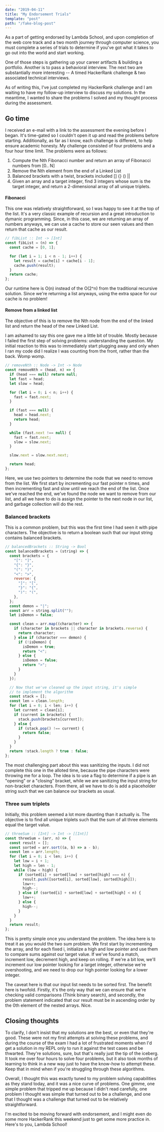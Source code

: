 ```yaml
---
date: "2019-04-11"
title: "My Endorsement Trials"
template: "post"
path: "/fake-blog-post"
---
```


As a part of getting endorsed by Lambda School, and upon completion of the web core track and a two month journey through computer science, you must complete a series of trials to determine if you've got what it takes to go out into the world and start working.

One of those steps is gathering up your career artifacts & building a portfolio. Another is to pass a behavioral interview. The next two are substantially more interesting -- A timed HackerRank challenge & two associated technical interviews.

As of writing this, I've just completed my HackerRank challenge and I am waiting to have my follow-up interview to discuss my solutions. In the meantime, I wanted to share the problems I solved and my thought process during the assessment.

## Go time

I received an e-mail with a link to the assessment the evening before I began. It's time-gated so I couldn't open it up and read the problems before starting. Additionally, as far as I know, each challenge is different, to help ensure academic honesty. My challenge consisted of four problems and a four hour time limit. The problems were as follows:

1. Compute the Nth Fibonacci number and return an array of Fibonacci numbers from [0.. N]
2. Remove the Nth element from the end of a Linked List
3. Balanced brackets with a twist, brackets included [] {} () ||
4. Given an array and a target integer, find 3 integers whose sum is the target integer, and return a 2-dimensional array of all unique triplets.

#### Fibonacci

This one was relatively straightforward, so I was happy to see it at the top of the list. It's a very classic example of recursion and a great introduction to dymanic programming. Since, in this case, we are returning an array of numbers anyways, we can use a cache to store our seen values and then return that cache as our result.

```javascript
// fibList :: Int -> [Int]
const fibList = (n) => {
  const cache = [0, 1];

  for (let i = 1; i < n - 1; i++) {
    let result = cache[i] + cache[i - 1];
    cache.push(result);
  }
  return cache;
};
```

Our runtime here is O(n) instead of the O(2^n) from the traditional recursive solution. Since we're returning a list anyways, using the extra space for our cache is no problem!

#### Remove from a linked list

The objective of this is to remove the Nth node from the end of the linked list and return the head of the new Linked List.

I am ashamed to say this one gave me a little bit of trouble. Mostly because I failed the first step of solving problems: understanding the question. My initial reaction to this was to immediately start plugging away and only when I ran my code did I realize I was counting from the front, rather than the back. Womp womp.

```javascript
// removeNth :: Node -> Int -> Node
const removeNth = (head, n) => {
  if (head === null) return null;
  let fast = head;
  let slow = head;

  for (let i = 0; i < n; i++) {
    fast = fast.next;
  }

  if (fast === null) {
    head = head.next;
    return head;
  }

  while (fast.next !== null) {
    fast = fast.next;
    slow = slow.next;
  }

  slow.next = slow.next.next;

  return head;
};
```

Here, we use two pointers to determine the node that we need to remove from the list. We first start by incrementing our fast pointer n times, and then incrementing fast and slow until we reach the end of the list. Once we've reached the end, we've found the node we want to remove from our list, and all we have to do is assign the pointer to the next node in our list, and garbage collection will do the rest.

### Balanced brackets

This is a common problem, but this was the first time I had seen it with pipe characters. The objective is to return a boolean such that our input string contains balanced brackets.

```javascript
// balancedBrackets :: String -> Bool
const balancedBrackets = (string) => {
  const brackets = {
    "[": "]",
    "{": "}",
    "(": ")",
    "<": ">",
    reverse: {
      "]": "[",
      "}": "{",
      ")": "(",
    },
  };
  const demon = "|";
  const arr = string.split("");
  let isDemon = false;

  const clean = arr.map((character) => {
    if (character in brackets || character in brackets.reverse) {
      return character;
    } else if (character === demon) {
      if (!isDemon) {
        isDemon = true;
        return "<";
      } else {
        isDemon = false;
        return ">";
      }
    }
  });

  // Now that we've cleaned up the input string, it's simple
  // to implement the algorithm
  const stack = [];
  const len = clean.length;
  for (let i = 0; i < len; i++) {
    let current = clean[i];
    if (current in brackets) {
      stack.push(brackets[current]);
    } else {
      if (stack.pop() !== current) {
        return false;
      }
    }
  }
  return !stack.length ? true : false;
};
```

The most challenging part about this was sanitizing the inputs. I did not complete this one in the alloted time, because the pipe characters were throwing me for a loop. The idea is to use a flag to determine if a pipe is an "opening" or a "closing" bracket, while we are sanitizing the input string for non-bracket characters. From there, all we have to do is add a placeholder string such that we can balance our brackets as usual.


### Three sum triplets

Initially, this problem seemed a lot more daunting than it actually is. The objective is to find all unique triplets such that the sum of all three elements equal the target value.

```javascript
// threeSum :: [Int] -> Int -> [[Int]]
const threeSum = (arr, n) => {
  const result = [];
  const sorted = arr.sort((a, b) => a - b);
  const len = arr.length;
  for (let i = 0; i < len; i++) {
    let low = i + 1;
    let high = len - 1;
    while (low < high) {
      if (sorted[i] + sorted[low] + sorted[high] === n) {
        result.push([sorted[i], sorted[low], sorted[high]]);
        low++;
        high--;
      } else if (sorted[i] + sorted[low] + sorted[high] < n) {
        low++;
      } else {
        high--;
      }
    }
  }
  return result;
};
```

This is pretty simple once you understand the problem. The idea here is to treat it as you would the two sum problem. We first start by incrementing the array, and for each fixed i, initialize a high and low pointer and use them to compare sums against our target value. If we've found a match, increment low, decrement high, and keep on rolling. If we're a bit low, we'll increment our low pointer looking for a larget integer, otherwise we're overshooting, and we need to drop our high pointer looking for a lower integer.

The caveat here is that our input list needs to be sorted first. The benefit here is twofold. Firstly, it's the only way that we can ensure that we're checking valid comparisons (Think binary search), and secondly, the problem statement indicated that our result must be in ascending order by the 0th element of the nested arrays. Nice.

## Closing thoughts

To clarify, I don't insist that my solutions are the best, or even that they're good. These were not my first attempts at solving these problems, and during the course of the exam I had a lot of frustrated moments when I'd get a solution in my REPL only to run it against the test cases and be thwarted. They're solutions, sure, but that's really just the tip of the iceberg. It took me over four hours to solve four problems, but it also took months of learning to think in a new way just to have the know-how to attempt these. Keep that in mind when if you're struggling through these algorithms.

Overall, I thought this was exactly tuned to my problem solving capabilities as they stand today, and it was a nice curve of problems. One gimme, one simple problem that tripped me up because I didn't read carefully, one problem I thought was simple that turned out to be a challenge, and one that I thought was a challenge that turned out to be relatively straightforward.

I'm excited to be moving forward with endorsement, and I might even do some more HackerRank this weekend just to get some more practice in. Here's to you, Lambda School!

